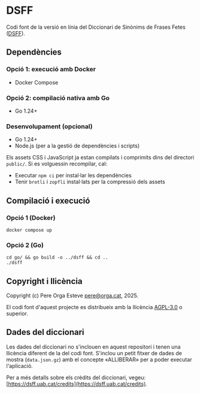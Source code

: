 # DSFF

Codi font de la versió en línia del Diccionari de Sinònims de Frases Fetes ([DSFF](https://dsff.uab.cat/)).

## Dependències

### Opció 1: execució amb Docker

- Docker Compose

### Opció 2: compilació nativa amb Go

- Go 1.24+

### Desenvolupament (opcional)

- Go 1.24+
- Node.js (per a la gestió de dependències i scripts)

Els assets CSS i JavaScript ja estan compilats i comprimits dins del directori `public/`. Si es volguessin recompilar, cal:

- Executar `npm ci` per instal·lar les dependències
- Tenir `brotli` i `zopfli` instal·lats per la compressió dels assets

## Compilació i execució

### Opció 1 (Docker)

```
docker compose up
```

### Opció 2 (Go)

```
cd go/ && go build -o ../dsff && cd ..
./dsff
```

## Copyright i llicència

Copyright (c) Pere Orga Esteve <pere@orga.cat>, 2025.

El codi font d'aquest projecte es distribueix amb la llicència [AGPL-3.0](https://www.gnu.org/licenses/agpl-3.0.html)
o superior.

## Dades del diccionari

Les dades del diccionari no s'inclouen en aquest repositori i tenen una llicència diferent de la del codi font.
S'inclou un petit fitxer de dades de mostra (`data.json.gz`) amb el concepte «ALLIBERAR» per a poder executar
l'aplicació.

Per a més detalls sobre els crèdits del diccionari, vegeu: [https://dsff.uab.cat/credits](https://dsff.uab.cat/credits).
